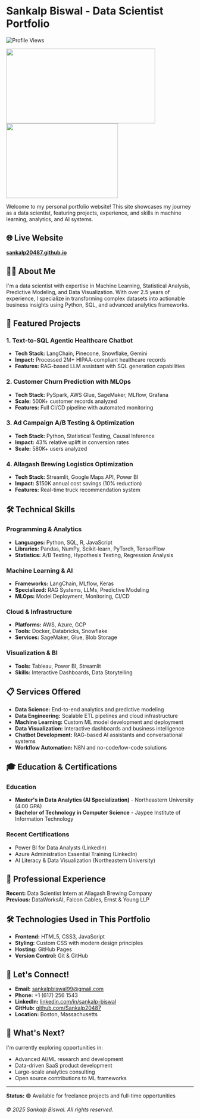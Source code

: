 # Sankalp Biswal - Data Scientist Portfolio
![Profile Views](https://komarev.com/ghpvc/?username=Sankalp20487&color=brightgreen&style=flat&label=PROFILE+VIEWS)

<img src="https://github-readme-stats.vercel.app/api?username=Sankalp20487&show_icons=true&theme=dark&count_private=true" width="400" height="200"/>

<img src="https://github-readme-stats.vercel.app/api/top-langs/?username=Sankalp20487&layout=compact&theme=dark" width="300" height="200"/>

Welcome to my personal portfolio website! This site showcases my journey as a data scientist, featuring projects, experience, and skills in machine learning, analytics, and AI systems.

## 🌐 Live Website

**[sankalp20487.github.io](https://sankalp20487.github.io)**

## 👨‍💻 About Me

I'm a data scientist with expertise in Machine Learning, Statistical Analysis, Predictive Modeling, and Data Visualization. With over 2.5 years of experience, I specialize in transforming complex datasets into actionable business insights using Python, SQL, and advanced analytics frameworks.

## 🚀 Featured Projects

### 1. Text-to-SQL Agentic Healthcare Chatbot
- **Tech Stack:** LangChain, Pinecone, Snowflake, Gemini
- **Impact:** Processed 2M+ HIPAA-compliant healthcare records
- **Features:** RAG-based LLM assistant with SQL generation capabilities

### 2. Customer Churn Prediction with MLOps
- **Tech Stack:** PySpark, AWS Glue, SageMaker, MLflow, Grafana
- **Scale:** 500K+ customer records analyzed
- **Features:** Full CI/CD pipeline with automated monitoring

### 3. Ad Campaign A/B Testing & Optimization
- **Tech Stack:** Python, Statistical Testing, Causal Inference
- **Impact:** 43% relative uplift in conversion rates
- **Scale:** 580K+ users analyzed

### 4. Allagash Brewing Logistics Optimization
- **Tech Stack:** Streamlit, Google Maps API, Power BI
- **Impact:** $150K annual cost savings (10% reduction)
- **Features:** Real-time truck recommendation system

## 🛠️ Technical Skills

### Programming & Analytics
- **Languages:** Python, SQL, R, JavaScript
- **Libraries:** Pandas, NumPy, Scikit-learn, PyTorch, TensorFlow
- **Statistics:** A/B Testing, Hypothesis Testing, Regression Analysis

### Machine Learning & AI
- **Frameworks:** LangChain, MLflow, Keras
- **Specialized:** RAG Systems, LLMs, Predictive Modeling
- **MLOps:** Model Deployment, Monitoring, CI/CD

### Cloud & Infrastructure
- **Platforms:** AWS, Azure, GCP
- **Tools:** Docker, Databricks, Snowflake
- **Services:** SageMaker, Glue, Blob Storage

### Visualization & BI
- **Tools:** Tableau, Power BI, Streamlit
- **Skills:** Interactive Dashboards, Data Storytelling

## 📋 Services Offered

- **Data Science:** End-to-end analytics and predictive modeling
- **Data Engineering:** Scalable ETL pipelines and cloud infrastructure  
- **Machine Learning:** Custom ML model development and deployment
- **Data Visualization:** Interactive dashboards and business intelligence
- **Chatbot Development:** RAG-based AI assistants and conversational systems
- **Workflow Automation:** N8N and no-code/low-code solutions

## 🎓 Education & Certifications

### Education
- **Master's in Data Analytics (AI Specialization)** - Northeastern University (4.00 GPA)
- **Bachelor of Technology in Computer Science** - Jaypee Institute of Information Technology

### Recent Certifications
- Power BI for Data Analysts (LinkedIn)
- Azure Administration Essential Training (LinkedIn)
- AI Literacy & Data Visualization (Northeastern University)

## 💼 Professional Experience

**Recent:** Data Scientist Intern at Allagash Brewing Company  
**Previous:** DataWorksAI, Falcon Cables, Ernst & Young LLP

## 🛠️ Technologies Used in This Portfolio

- **Frontend:** HTML5, CSS3, JavaScript
- **Styling:** Custom CSS with modern design principles
- **Hosting:** GitHub Pages
- **Version Control:** Git & GitHub

## 🤝 Let's Connect!

- **Email:** sankalpbiswal99@gmail.com
- **Phone:** +1 (617) 256 1543
- **LinkedIn:** [linkedin.com/in/sankalp-biswal](https://linkedin.com/in/sankalp-biswal)
- **GitHub:** [github.com/Sankalp20487](https://github.com/Sankalp20487)
- **Location:** Boston, Massachusetts


## 🚀 What's Next?

I'm currently exploring opportunities in:
- Advanced AI/ML research and development
- Data-driven SaaS product development  
- Large-scale analytics consulting
- Open source contributions to ML frameworks

---

**Status:** 🟢 Available for freelance projects and full-time opportunities

*© 2025 Sankalp Biswal. All rights reserved.*
